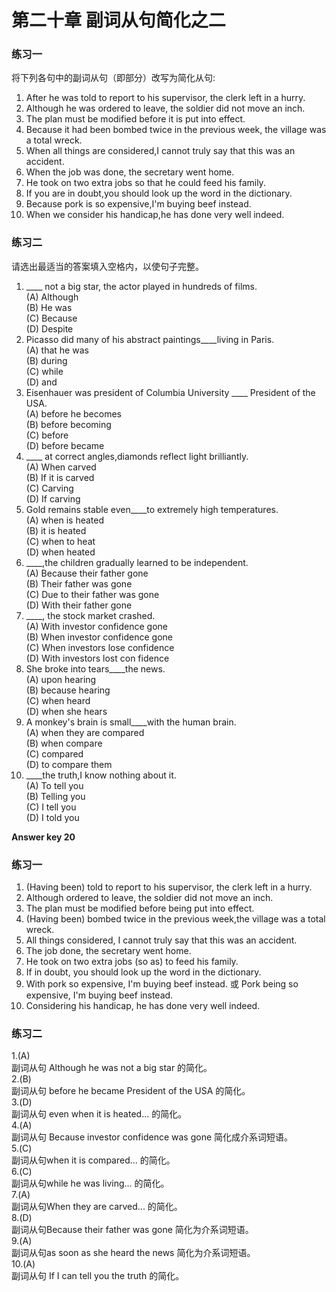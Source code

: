 # 第二十章 副词从句简化之二


### 练习一


将下列各句中的副词从句（即部分）改写为简化从句:
1. After he was told to report to his supervisor, the clerk left in a hurry.
2. Although he was ordered to leave, the soldier did not move an inch.
3. The plan must be modified before it is put into effect.
4. Because it had been bombed twice in the previous week, the village was
a total wreck.
5. When all things are considered,I cannot truly say that this was an
accident.
6. When the job was done, the secretary went home.
7. He took on two extra jobs so that he could feed his family.
8. If you are in doubt,you should look up the word in the dictionary.
9. Because pork is so expensive,I'm buying beef instead.
10. When we consider his handicap,he has done very well indeed.

### 练习二


请选出最适当的答案填入空格内，以使句子完整。  

1. ____ not a big star, the actor played in hundreds of films.  
(A) Although  
(B) He was  
(C) Because  
(D) Despite  
6. Picasso did many of his abstract paintings____living in Paris.  
(A) that he was  
(B) during  
(C) while  
(D) and  
2. Eisenhauer was president of Columbia University ____ President of the USA.  
(A) before he becomes  
(B) before becoming  
(C) before  
(D) before became  
7. ____ at correct angles,diamonds reflect light brilliantly.  
(A) When carved  
(B) If it is carved  
(C) Carving  
(D) If carving  
3. Gold remains stable even____to extremely high temperatures.  
(A) when is heated  
(B) it is heated  
(C) when to heat  
(D) when heated  
8. ____,the children gradually learned to be independent.  
(A) Because their father gone  
(B) Their father was gone  
(C) Due to their father was gone  
(D) With their father gone  
4. ____, the stock market crashed.  
(A) With investor confidence gone  
(B) When investor confidence gone  
(C) When investors lose confidence  
(D) With investors lost con fidence  
9. She broke into tears____the news.  
(A) upon hearing  
(B) because hearing  
(C) when heard  
(D) when she hears  
5. A monkey's brain is small____with the human brain.  
(A) when they are compared  
(B) when compare  
(C) compared  
(D) to compare them  
10. ____the truth,I know nothing about it.  
(A) To tell you  
(B) Telling you  
(C) I tell you  
(D) I told you

**Answer key 20**

### 练习一


1. (Having been) told to report to his supervisor, the clerk left in a hurry.
2. Although ordered to leave, the soldier did not move an inch.
3. The plan must be modified before being put into effect.
4. (Having been) bombed twice in the previous week,the village was a total
wreck.
5. All things considered, I cannot truly say that this was an accident.
6. The job done, the secretary went home.
7. He took on two extra jobs (so as) to feed his family.
8. If in doubt, you should look up the word in the dictionary.
9. With pork so expensive, I'm buying beef instead.
或 Pork being so expensive, I'm buying beef instead.
10. Considering his handicap, he has done very well indeed.

### 练习二


1.(A)  
副词从句 Although he was not a big star 的简化。  
2.(B)  
副词从句 before he became President of the USA 的简化。  
3.(D)  
副词从句 even when it is heated... 的简化。  
4.(A)  
副词从句 Because investor confidence was gone 简化成介系词短语。  
5.(C)  
副词从句when it is compared... 的简化。  
6.(C)  
副词从句while he was living... 的简化。  
7.(A)  
副词从句When they are carved... 的简化。  
8.(D)  
副词从句Because their father was gone 简化为介系词短语。  
9.(A)  
副词从句as soon as she heard the news 简化为介系词短语。  
10.(A)  
副词从句 If I can tell you the truth 的简化。  